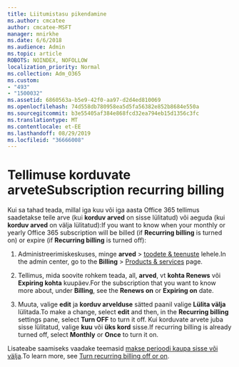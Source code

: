 ```yaml
---
title: Liitumistasu pikendamine
ms.author: cmcatee
author: cmcatee-MSFT
manager: mnirkhe
ms.date: 6/6/2018
ms.audience: Admin
ms.topic: article
ROBOTS: NOINDEX, NOFOLLOW
localization_priority: Normal
ms.collection: Adm_O365
ms.custom:
- "493"
- "1500032"
ms.assetid: 6860563a-b5e9-42f0-aa97-d2d4ed810069
ms.openlocfilehash: 74d558db780958ea5d5fa56382e852b8684e550a
ms.sourcegitcommit: b3e55405af384e868fcd32ea794eb15d1356c3fc
ms.translationtype: MT
ms.contentlocale: et-EE
ms.lasthandoff: 08/29/2019
ms.locfileid: "36666008"
---
```

# <a name="subscription-recurring-billing"></a><span data-ttu-id="9a9ee-102">Tellimuse korduvate arvete</span><span class="sxs-lookup"><span data-stu-id="9a9ee-102">Subscription recurring billing</span></span>

<span data-ttu-id="9a9ee-103">Kui sa tahad teada, millal iga kuu või iga aasta Office 365 tellimus saadetakse teile arve (kui **korduv arved** on sisse lülitatud) või aeguda (kui **korduv arved** on välja lülitatud):</span><span class="sxs-lookup"><span data-stu-id="9a9ee-103">If you want to know when your monthly or yearly Office 365 subscription will be billed (if **Recurring billing** is turned on) or expire (if **Recurring billing** is turned off):</span></span>
  
1. <span data-ttu-id="9a9ee-104">Administreerimiskeskuses, minge **arved** \> [toodete & teenuste](https://go.microsoft.com/fwlink/p/?linkid=842054) lehele.</span><span class="sxs-lookup"><span data-stu-id="9a9ee-104">In the admin center, go to the **Billing** \> [Products & services](https://go.microsoft.com/fwlink/p/?linkid=842054) page.</span></span>

2. <span data-ttu-id="9a9ee-105">Tellimus, mida soovite rohkem teada, all, **arved**, vt **kohta Renews** või **Expiring kohta** kuupäev.</span><span class="sxs-lookup"><span data-stu-id="9a9ee-105">For the subscription that you want to know more about, under **Billing**, see the **Renews on** or **Expiring on** date.</span></span>

4. <span data-ttu-id="9a9ee-106">Muuta, valige **edit** ja **korduv arvelduse** sätted paanil valige **Lülita välja** lülitada.</span><span class="sxs-lookup"><span data-stu-id="9a9ee-106">To make a change, select **edit** and then, in the **Recurring billing** settings pane, select **Turn OFF** to turn it off.</span></span> <span data-ttu-id="9a9ee-107">Kui korduvate arvete juba sisse lülitatud, valige **kuu** või **üks kord** sisse.</span><span class="sxs-lookup"><span data-stu-id="9a9ee-107">If recurring billing is already turned off, select **Monthly** or **Once** to turn it on.</span></span>

<span data-ttu-id="9a9ee-108">Lisateabe saamiseks vaadake teemasid [makse perioodi kaupa sisse või välja](https://docs.microsoft.com/office365/admin/subscriptions-and-billing/renew-your-subscription).</span><span class="sxs-lookup"><span data-stu-id="9a9ee-108">To learn more, see [Turn recurring billing off or on](https://docs.microsoft.com/office365/admin/subscriptions-and-billing/renew-your-subscription).</span></span>